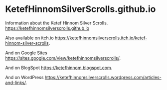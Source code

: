 # KetefHinnomSilverScrolls.github.io
Information about the Ketef Hinnom Silver Scrolls.
https://ketefhinnomsilverscrolls.github.io

Also available on itch.io https://ketefhinnomsilverscrolls.itch.io/ketef-hinnom-silver-scrolls.

And on Google Sites https://sites.google.com/view/ketefhinnomsilverscrolls/.

And on BlogSpot https://ketefhinnom.blogspot.com.

And on WordPress https://ketefhinnomsilverscrolls.wordpress.com/articles-and-links/.

